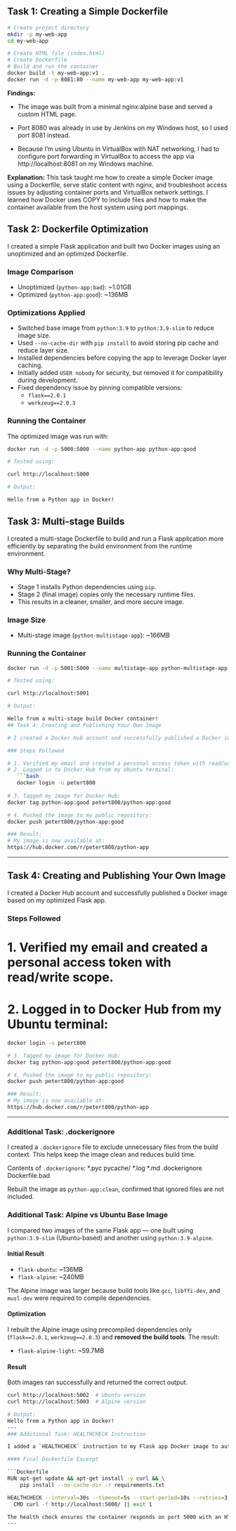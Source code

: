## Task 1: Creating a Simple Dockerfile

```bash
# Create project directory
mkdir -p my-web-app
cd my-web-app

# Create HTML file (index.html)
# Create Dockerfile
# Build and run the container
docker build -t my-web-app:v1 .
docker run -d -p 8081:80 --name my-web-app my-web-app:v1
```

**Findings:**
- The image was built from a minimal nginx:alpine base and served a custom HTML page.

- Port 8080 was already in use by Jenkins on my Windows host, so I used port 8081 instead.

- Because I’m using Ubuntu in VirtualBox with NAT networking, I had to configure port forwarding in VirtualBox to access the app via http://localhost:8081 on my Windows machine.


**Explanation:** 
This task taught me how to create a simple Docker image using a Dockerfile, serve static content with nginx, and troubleshoot access issues by adjusting container ports and VirtualBox network settings. I learned how Docker uses COPY to include files and how to make the container available from the host system using port mappings.

## Task 2: Dockerfile Optimization

I created a simple Flask application and built two Docker images using an unoptimized and an optimized Dockerfile.

### Image Comparison

- Unoptimized (`python-app:bad`): ~1.01GB
- Optimized (`python-app:good`): ~136MB

### Optimizations Applied

- Switched base image from `python:3.9` to `python:3.9-slim` to reduce image size.
- Used `--no-cache-dir` with `pip install` to avoid storing pip cache and reduce layer size.
- Installed dependencies before copying the app to leverage Docker layer caching.
- Initially added `USER nobody` for security, but removed it for compatibility during development.
- Fixed dependency issue by pinning compatible versions:
  - `flask==2.0.1`
  - `werkzeug==2.0.3`

### Running the Container

The optimized image was run with:

```bash
docker run -d -p 5000:5000 --name python-app python-app:good

# Tested using:

curl http://localhost:5000

# Output:

Hello from a Python app in Docker!

```
## Task 3: Multi-stage Builds

I created a multi-stage Dockerfile to build and run a Flask application more efficiently by separating the build environment from the runtime environment.

### Why Multi-Stage?

- Stage 1 installs Python dependencies using `pip`.
- Stage 2 (final image) copies only the necessary runtime files.
- This results in a cleaner, smaller, and more secure image.

### Image Size

- Multi-stage image (`python-multistage-app`): ~166MB

### Running the Container

```bash
docker run -d -p 5001:5000 --name multistage-app python-multistage-app

# Tested using:

curl http://localhost:5001

# Output:

Hello from a multi-stage build Docker container!
## Task 4: Creating and Publishing Your Own Image

# I created a Docker Hub account and successfully published a Docker image based on my optimized Flask app.

### Steps Followed

# 1. Verified my email and created a personal access token with read/write scope.
# 2. Logged in to Docker Hub from my Ubuntu terminal:
   ```bash
   docker login -u petert800
   
# 3. Tagged my image for Docker Hub:
docker tag python-app:good petert800/python-app:good

# 4. Pushed the image to my public repository:
docker push petert800/python-app:good

### Result:
# My image is now available at:
https://hub.docker.com/r/petert800/python-app

```
---

## Task 4: Creating and Publishing Your Own Image

I created a Docker Hub account and successfully published a Docker image based on my optimized Flask app.

### Steps Followed

# 1. Verified my email and created a personal access token with read/write scope.
# 2. Logged in to Docker Hub from my Ubuntu terminal:
   ```bash
   docker login -u petert800
   
# 3. Tagged my image for Docker Hub:
docker tag python-app:good petert800/python-app:good

# 4. Pushed the image to my public repository:
docker push petert800/python-app:good

### Result:
# My image is now available at:
https://hub.docker.com/r/petert800/python-app

```
---

### Additional Task: .dockerignore

I created a `.dockerignore` file to exclude unnecessary files from the build context. This helps keep the image clean and reduces build time.

Contents of `.dockerignore`:
*.pyc
pycache/
*.log
*.md
.dockerignore
Dockerfile.bad


Rebuilt the image as `python-app:clean`, confirmed that ignored files are not included.

### Additional Task: Alpine vs Ubuntu Base Image

I compared two images of the same Flask app — one built using `python:3.9-slim` (Ubuntu-based) and another using `python:3.9-alpine`.

#### Initial Result

- `flask-ubuntu`: ~136MB
- `flask-alpine`: ~240MB

The Alpine image was larger because build tools like `gcc`, `libffi-dev`, and `musl-dev` were required to compile dependencies.

#### Optimization

I rebuilt the Alpine image using precompiled dependencies only (`flask==2.0.1`, `werkzeug==2.0.3`) and **removed the build tools**. The result:

- `flask-alpine-light`: ~59.7MB

#### Result

Both images ran successfully and returned the correct output.

```bash
curl http://localhost:5002  # Ubuntu version
curl http://localhost:5003  # Alpine version

# Output:
Hello from a Python app in Docker!
---
### Additional Task: HEALTHCHECK Instruction

I added a `HEALTHCHECK` instruction to my Flask app Docker image to automatically monitor app health.

#### Final Dockerfile Excerpt

```Dockerfile
RUN apt-get update && apt-get install -y curl && \
    pip install --no-cache-dir -r requirements.txt

HEALTHCHECK --interval=30s --timeout=5s --start-period=10s --retries=3 \
  CMD curl -f http://localhost:5000/ || exit 1

The health check ensures the container responds on port 5000 with an HTTP 200. After building and running the image, Docker correctly reported the container as (healthy).
---
